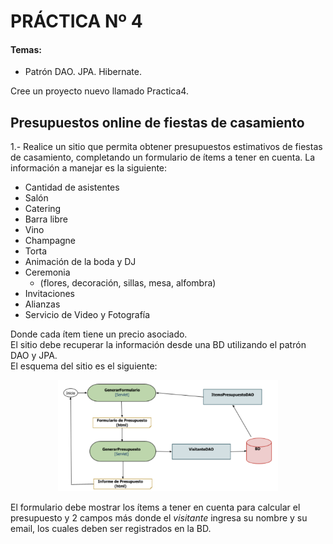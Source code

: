 # PRÁCTICA Nº 4

#### Temas:
- Patrón DAO. JPA. Hibernate.

Cree un proyecto nuevo llamado Practica4. 

## Presupuestos online de fiestas de casamiento

1.- Realice un sitio que permita obtener presupuestos estimativos de fiestas de casamiento, completando un formulario de ítems a tener en cuenta. La información a manejar es la siguiente:

- Cantidad de asistentes
- Salón
- Catering
- Barra libre
- Vino
- Champagne
- Torta
- Animación de la boda y DJ
- Ceremonia
    - (flores, decoración, sillas, mesa, alfombra)
- Invitaciones
- Alianzas
- Servicio de Video y Fotografía

Donde cada ítem tiene un precio asociado. <br>
El sitio debe recuperar la información desde una BD utilizando el patrón DAO y JPA. <br>
El esquema del sitio es el siguiente:

<p align="center">
  <img src="/Practica4/assets/figura1.png" alt="Form de ejemplo" width="70%" height="70%">
</p>

El formulario debe mostrar los ítems a tener en cuenta para calcular el presupuesto y 2 campos más donde el _visitante_ ingresa su nombre y su email, los cuales deben ser registrados en la BD.

